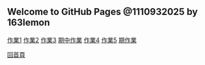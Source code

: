 ## Welcome to GitHub Pages @1110932025 by 163lemon
[作業1](https://163lemon.github.io/1110932025/45.html)
[作業2](https://163lemon.github.io/1110932025/99)
[作業3](https://163lemon.github.io/1110932025/div)
[期中作業](https://163lemon.github.io/1110932025/h1)
[作業4](https://163lemon.github.io/1110932025/fiVE.html)
[作業5](https://163lemon.github.io/1110932025/JS.html)
[期作業](https://163lemon.github.io/1110932025/h1)
<div>
  <a href=''>回首頁</a>

